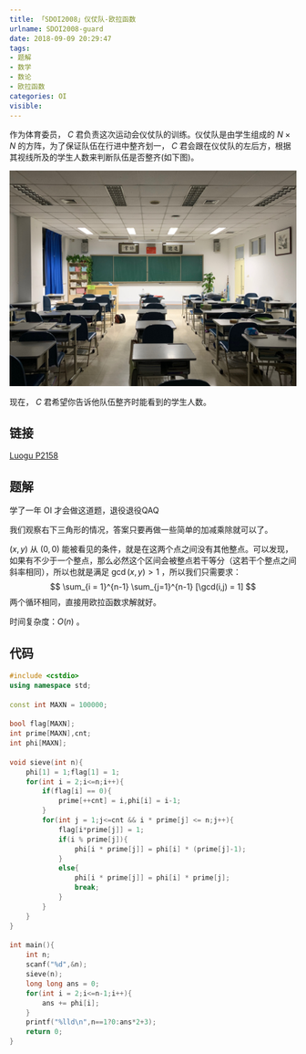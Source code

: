 ```yaml
---
title: 「SDOI2008」仪仗队-欧拉函数
urlname: SDOI2008-guard
date: 2018-09-09 20:29:47
tags:
- 题解
- 数学
- 数论
- 欧拉函数
categories: OI
visible:
---
```


作为体育委员， $C$ 君负责这次运动会仪仗队的训练。仪仗队是由学生组成的 $N \times N$ 的方阵，为了保证队伍在行进中整齐划一， $C$ 君会跟在仪仗队的左后方，根据其视线所及的学生人数来判断队伍是否整齐(如下图)。 

![](1.jpg)

 现在， $C$ 君希望你告诉他队伍整齐时能看到的学生人数。

<!-- more -->

## 链接

[Luogu P2158](https://www.luogu.org/problemnew/show/P2158)

## 题解

学了一年 $\text{OI}$ 才会做这道题，退役退役QAQ

我们观察右下三角形的情况，答案只要再做一些简单的加减乘除就可以了。

$(x,y)$ 从 $(0,0)$ 能被看见的条件，就是在这两个点之间没有其他整点。可以发现，如果有不少于一个整点，那么必然这个区间会被整点若干等分（这若干个整点之间斜率相同），所以也就是满足 $\gcd(x,y) > 1$ ，所以我们只需要求：
$$
\sum_{i = 1}^{n-1} \sum_{j=1}^{n-1} [\gcd(i,j) = 1]
$$
两个循环相同，直接用欧拉函数求解就好。

时间复杂度：$O(n)$ 。

## 代码



```cpp
#include <cstdio>
using namespace std;

const int MAXN = 100000;

bool flag[MAXN];
int prime[MAXN],cnt;
int phi[MAXN];

void sieve(int n){
    phi[1] = 1;flag[1] = 1;
    for(int i = 2;i<=n;i++){
        if(flag[i] == 0){
            prime[++cnt] = i,phi[i] = i-1;
        }
        for(int j = 1;j<=cnt && i * prime[j] <= n;j++){
            flag[i*prime[j]] = 1;
            if(i % prime[j]){
                phi[i * prime[j]] = phi[i] * (prime[j]-1);
            }
            else{
                phi[i * prime[j]] = phi[i] * prime[j];
                break; 
            }
        }
    }
}

int main(){
    int n;
    scanf("%d",&n);
    sieve(n);
    long long ans = 0;
    for(int i = 2;i<=n-1;i++){
        ans += phi[i];
    }
    printf("%lld\n",n==1?0:ans*2+3);
    return 0;
} 
```




